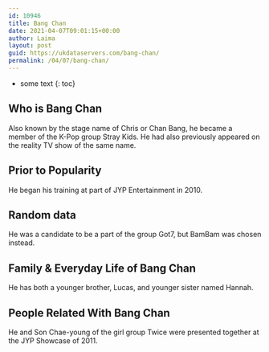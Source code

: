 ```yaml
---
id: 10946
title: Bang Chan
date: 2021-04-07T09:01:15+00:00
author: Laima
layout: post
guid: https://ukdataservers.com/bang-chan/
permalink: /04/07/bang-chan/
---
```


* some text
{: toc}


## Who is Bang Chan
                  
                  
                  
Also known by the stage name of Chris or Chan Bang, he became a member of the K-Pop group Stray Kids. He had also previously appeared on the reality TV show of the same name. 
                  
              
            
              
            
                
                
                
## Prior to Popularity
                  
                  
                  
He began his training at part of JYP Entertainment in 2010. 
                  
              
            
              
            
                
                
                
## Random data
                  
                  
                  
He was a candidate to be a part of the group Got7, but BamBam was chosen instead. 
                  
              
            
              
            
                
                
                
## Family & Everyday Life of Bang Chan
                  
                  
                  
He has both a younger brother, Lucas, and younger sister named Hannah.
                  
              
            
              
            
                
                
                
## People Related With Bang Chan
                  
                  
                  
He and Son Chae-young of the girl group Twice were presented together at the JYP Showcase of 2011. 
                  
              
            
              
            
                
              
            
              
              
            
            
              
            
          
          
          